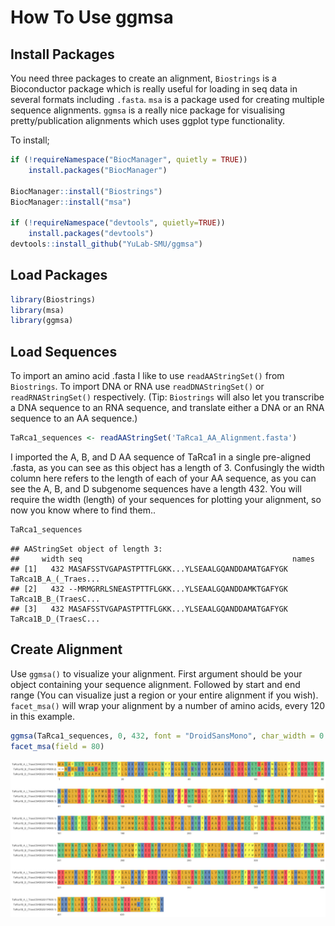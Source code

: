 How To Use ggmsa
================

## Install Packages

You need three packages to create an alignment, `Biostrings` is a
Bioconductor package which is really useful for loading in seq data in
several formats including `.fasta`. `msa` is a package used for creating
multiple sequence alignments. `ggmsa` is a really nice package for
visualising pretty/publication alignments which uses ggplot type
functionality.

To install;

``` r
if (!requireNamespace("BiocManager", quietly = TRUE))
    install.packages("BiocManager")

BiocManager::install("Biostrings")
BiocManager::install("msa")

if (!requireNamespace("devtools", quietly=TRUE))
    install.packages("devtools")
devtools::install_github("YuLab-SMU/ggmsa")
```

## Load Packages

``` r
library(Biostrings)
library(msa)
library(ggmsa)
```

## Load Sequences

To import an amino acid .fasta I like to use `readAAStringSet()` from
`Biostrings`. To import DNA or RNA use `readDNAStringSet()` or
`readRNAStringSet()` respectively. (Tip: `Biostrings` will also let you
transcribe a DNA sequence to an RNA sequence, and translate either a DNA
or an RNA sequence to an AA sequence.)

``` r
TaRca1_sequences <- readAAStringSet('TaRca1_AA_Alignment.fasta')
```

I imported the A, B, and D AA sequence of TaRca1 in a single pre-aligned
.fasta, as you can see as this object has a length of 3. Confusingly the
width column here refers to the length of each of your AA sequence, as
you can see the A, B, and D subgenome sequences have a length 432. You
will require the width (length) of your sequences for plotting your
alignment, so now you know where to find them..

``` r
TaRca1_sequences
```

    ## AAStringSet object of length 3:
    ##     width seq                                               names               
    ## [1]   432 MASAFSSTVGAPASTPTTFLGKK...YLSEAALGQANDDAMATGAFYGK TaRca1B_A_(_Traes...
    ## [2]   432 --MRMGRRLSNEASTPTTFLGKK...YLSEAALGQANDDAMKTGAFYGK TaRca1B_B_(TraesC...
    ## [3]   432 MASAFSSTVGAPASTPTTFLGKK...YLSEAALGQANDDAMATGAFYGK TaRca1B_D_(TraesC...

## Create Alignment

Use `ggmsa()` to visualize your alignment. First argument should be your
object containing your sequence alignment. Followed by start and end
range (You can visualize just a region or your entire alignment if you
wish). `facet_msa()` will wrap your alignment by a number of amino
acids, every 120 in this example.

``` r
ggmsa(TaRca1_sequences, 0, 432, font = "DroidSansMono", char_width = 0.50, seq_name = TRUE ) +
facet_msa(field = 80)
```

![](How-to-use-ggmsa_files/figure-gfm/unnamed-chunk-5-1.png)<!-- -->
